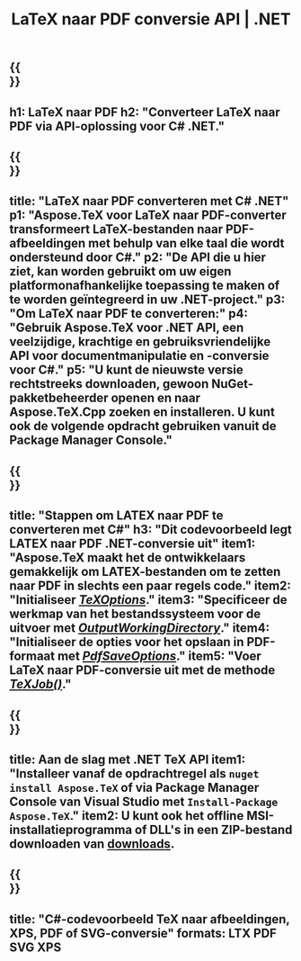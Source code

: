 ﻿---
translation: true
template: /_templates/_conversion-child-net.md
title: LaTeX naar PDF conversie API | .NET
description: LaTeX naar PDF-conversiefunctionaliteit. Integreer deze on-premise .NET-bibliotheek in uw project of gebruik platformonafhankelijke applicaties om LaTeX naar PDF te converteren.
keywords: latex naar pdf api net, latex2pdf integreer c#
url: /net/conversion/latex-to-pdf/
family: tex
platformtag: net
feature: conversion
informat: LATEX
outformat: PDF
otherformats: BMP PNG JPEG TIFF SVG XPS
---

{{<section banner>}}
---
h1: LaTeX naar PDF
h2: "Converteer LaTeX naar PDF via API-oplossing voor C# .NET."
---

{{<section overview>}}
---
title: "LaTeX naar PDF converteren met C# .NET"
p1: "Aspose.TeX voor LaTeX naar PDF-converter transformeert LaTeX-bestanden naar PDF-afbeeldingen met behulp van elke taal die wordt ondersteund door C#."
p2: "De API die u hier ziet, kan worden gebruikt om uw eigen platformonafhankelijke toepassing te maken of te worden geïntegreerd in uw .NET-project."
p3: "Om LaTeX naar PDF te converteren:"
p4: "Gebruik Aspose.TeX voor .NET API, een veelzijdige, krachtige en gebruiksvriendelijke API voor documentmanipulatie en -conversie voor C#."
p5: "U kunt de nieuwste versie rechtstreeks downloaden, gewoon NuGet-pakketbeheerder openen en naar Aspose.TeX.Cpp zoeken en installeren. U kunt ook de volgende opdracht gebruiken vanuit de Package Manager Console."
---

{{<section feature1>}}
---
title: "Stappen om LATEX naar PDF te converteren met C#"
h3: "Dit codevoorbeeld legt LATEX naar PDF .NET-conversie uit"
item1: "Aspose.TeX maakt het de ontwikkelaars gemakkelijk om LATEX-bestanden om te zetten naar PDF in slechts een paar regels code."
item2: "Initialiseer [*TeXOptions*](https://reference.aspose.com/tex/net/aspose.tex/texoptions/)."
item3: "Specificeer de werkmap van het bestandssysteem voor de uitvoer met [*OutputWorkingDirectory*](https://reference.aspose.com/tex/net/aspose.tex/texoptions/outputworkingdirectory/)."
item4: "Initialiseer de opties voor het opslaan in PDF-formaat met [*PdfSaveOptions*](https://reference.aspose.com/tex/net/aspose.tex.presentation.image/pdfsaveoptions/)."
item5: "Voer LaTeX naar PDF-conversie uit met de methode [*TeXJob()*](https://reference.aspose.com/tex/net/aspose.tex/texjob/)."
---

{{<section feature2>}}
---
title: Aan de slag met .NET TeX API
item1: "Installeer vanaf de opdrachtregel als ```nuget install Aspose.TeX``` of via Package Manager Console van Visual Studio met ```Install-Package Aspose.TeX```."
item2: U kunt ook het offline MSI-installatieprogramma of DLL's in een ZIP-bestand downloaden van [downloads](https://releases.aspose.com/tex/net).
---

{{<section widget>}}
---
title: "C#-codevoorbeeld TeX naar afbeeldingen, XPS, PDF of SVG-conversie"
formats: LTX PDF SVG XPS
---